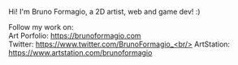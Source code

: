 Hi! I'm Bruno Formagio, a 2D artist, web and game dev! :)

Follow my work on:<br/>
Art Porfolio: https://brunoformagio.com<br/>
Twitter: https://www.twitter.com/BrunoFormagio_<br/>
ArtStation: https://www.artstation.com/brunoformagio<br/>
